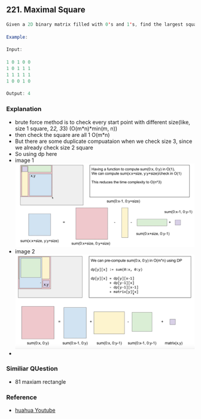 ## 221. Maximal Square
```java
Given a 2D binary matrix filled with 0's and 1's, find the largest square containing only 1's and return its area.

Example:

Input: 

1 0 1 0 0
1 0 1 1 1
1 1 1 1 1
1 0 0 1 0

Output: 4

```

### Explanation
- brute force method is to check every start point with different size(like, size 1 square, 2*2, 3*3) (O(m*n)*min(m, n))
- then check the square are all 1 O(m*n)
- But there are some duplicate compuataion when we check size 3, since we already check size 2 square
- So using dp here
- image 1
![](images/dp1.png)
- image 2
![](images/dp2.png)
-
### Similiar QUestion
- 81 maxiam rectangle

### Reference
- [huahua Youtube](https://www.youtube.com/watch?v=vkFUB--OYy0)
